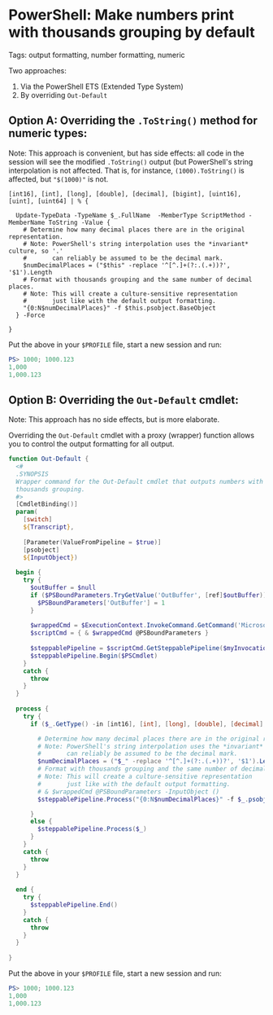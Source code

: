 # PowerShell: Make numbers print with thousands grouping by default

Tags: output formatting, number formatting, numeric

Two approaches:
1. Via the PowerShell ETS (Extended Type System)
2. By overriding `Out-Default`

## Option A: Overriding the `.ToString()` method for numeric types:

Note: This approach is convenient, but has side effects: all code in the session will see the modified `.ToString()` output (but PowerShell's string interpolation is not affected.
That is, for instance, `(1000).ToString()` is affected, but `"$(1000)"` is not.

```
[int16], [int], [long], [double], [decimal], [bigint], [uint16], [uint], [uint64] | % {

  Update-TypeData -TypeName $_.FullName  -MemberType ScriptMethod -MemberName ToString -Value { 
    # Determine how many decimal places there are in the original representation.
    # Note: PowerShell's string interpolation uses the *invariant* culture, so '.'
    #       can reliably be assumed to be the decimal mark.
    $numDecimalPlaces = ("$this" -replace '^[^.]+(?:.(.+))?', '$1').Length
    # Format with thousands grouping and the same number of decimal places.
    # Note: This will create a culture-sensitive representation
    #       just like with the default output formatting.
    "{0:N$numDecimalPlaces}" -f $this.psobject.BaseObject
  } -Force

}
```

Put the above in your `$PROFILE` file, start a new session and run:

```powershell
PS> 1000; 1000.123
1,000
1,000.123
```

## Option B: Overriding the `Out-Default` cmdlet:

Note: This approach has no side effects, but is more elaborate.

Overriding the `Out-Default` cmdlet with a proxy (wrapper) function allows you to control the output formatting for all output.

```powershell
function Out-Default {
  <#
  .SYNOPSIS
  Wrapper command for the Out-Default cmdlet that outputs numbers with 
  thousands grouping.  
  #>
  [CmdletBinding()]
  param(
    [switch]
    ${Transcript},
  
    [Parameter(ValueFromPipeline = $true)]
    [psobject]
    ${InputObject})
  
  begin {
    try {
      $outBuffer = $null
      if ($PSBoundParameters.TryGetValue('OutBuffer', [ref]$outBuffer)) {
        $PSBoundParameters['OutBuffer'] = 1
      }
  
      $wrappedCmd = $ExecutionContext.InvokeCommand.GetCommand('Microsoft.PowerShell.Core\Out-Default', [System.Management.Automation.CommandTypes]::Cmdlet)
      $scriptCmd = { & $wrappedCmd @PSBoundParameters }
  
      $steppablePipeline = $scriptCmd.GetSteppablePipeline($myInvocation.CommandOrigin)
      $steppablePipeline.Begin($PSCmdlet)
    }
    catch {
      throw
    }
  }
  
  process {
    try {
      if ($_.GetType() -in [int16], [int], [long], [double], [decimal], [bigint], [uint16], [uint], [uint64]) {

        # Determine how many decimal places there are in the original representation.
        # Note: PowerShell's string interpolation uses the *invariant* culture, so '.'
        #       can reliably be assumed to be the decimal mark.
        $numDecimalPlaces = ("$_" -replace '^[^.]+(?:.(.+))?', '$1').Length
        # Format with thousands grouping and the same number of decimal places.
        # Note: This will create a culture-sensitive representation
        #       just like with the default output formatting.
        # & $wrappedCmd @PSBoundParameters -InputObject ()
        $steppablePipeline.Process("{0:N$numDecimalPlaces}" -f $_.psobject.BaseObject)

      }
      else {          
        $steppablePipeline.Process($_)
      }
    }
    catch {
      throw
    }
  }
  
  end {
    try {
      $steppablePipeline.End()
    }
    catch {
      throw
    }
  }
  
}
```

Put the above in your `$PROFILE` file, start a new session and run:

```powershell
PS> 1000; 1000.123
1,000
1,000.123
```
